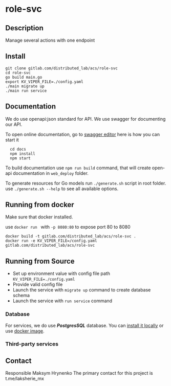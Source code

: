 # role-svc

## Description

Manage several actions with one endpoint

## Install

  ```
  git clone gitlab.com/distributed_lab/acs/role-svc
  cd role-svc
  go build main.go
  export KV_VIPER_FILE=./config.yaml
  ./main migrate up
  ./main run service
  ```

## Documentation

We do use openapi:json standard for API. We use swagger for documenting our API.

To open online documentation, go to [swagger editor](http://localhost:8080/swagger-editor/) here is how you can start it
```
  cd docs
  npm install
  npm start
```
To build documentation use `npm run build` command,
that will create open-api documentation in `web_deploy` folder.

To generate resources for Go models run `./generate.sh` script in root folder.
use `./generate.sh --help` to see all available options.


## Running from docker 
  
Make sure that docker installed.

use `docker run ` with `-p 8080:80` to expose port 80 to 8080

  ```
  docker build -t gitlab.com/distributed_lab/acs/role-svc .
  docker run -e KV_VIPER_FILE=/config.yaml gitlab.com/distributed_lab/acs/role-svc
  ```

## Running from Source

* Set up environment value with config file path `KV_VIPER_FILE=./config.yaml`
* Provide valid config file
* Launch the service with `migrate up` command to create database schema
* Launch the service with `run service` command


### Database
For services, we do use ***PostgresSQL*** database. 
You can [install it locally](https://www.postgresql.org/download/) or use [docker image](https://hub.docker.com/_/postgres/).


### Third-party services


## Contact

Responsible Maksym Hrynenko
The primary contact for this project is  t.me/laksherie_mx
